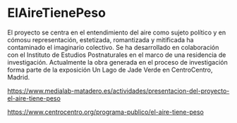# ElAireTienePeso

El proyecto se centra en el entendimiento del aire como sujeto político y en cómosu representación, estetizada, romantizada y mitificada ha contaminado el imaginario colectivo. Se ha desarrollado en colaboración con el Instituto de Estudios Postnaturales en el marco de una residencia de investigación.
Actualmente la obra generada en el proceso de investigación forma parte de la exposición Un Lago de Jade Verde en CentroCentro, Madrid.

https://www.medialab-matadero.es/actividades/presentacion-del-proyecto-el-aire-tiene-peso

https://www.centrocentro.org/programa-publico/el-aire-tiene-peso

